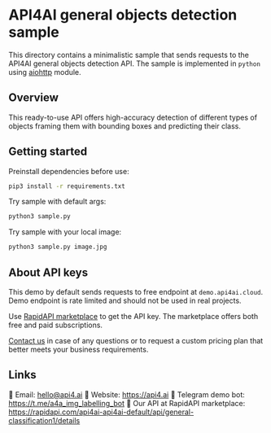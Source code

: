 # API4AI general objects detection sample

This directory contains a minimalistic sample that sends requests to the API4AI general objects detection API. The sample is implemented in `python` using [aiohttp](https://pypi.org/project/aiohttp/) module.


## Overview

This ready-to-use API offers high-accuracy detection of different types of objects framing them with bounding boxes and predicting their class.


## Getting started

Preinstall dependencies before use:

```bash
pip3 install -r requirements.txt
```

Try sample with default args:
```bash
python3 sample.py
```

Try sample with your local image:
```bash
python3 sample.py image.jpg
```


## About API keys

This demo by default sends requests to free endpoint at `demo.api4ai.cloud`.
Demo endpoint is rate limited and should not be used in real projects.

Use [RapidAPI marketplace](https://rapidapi.com/api4ai-api4ai-default/api/general-detection/details) to get the API key. The marketplace offers both
free and paid subscriptions.

[Contact us](https://api4.ai/contacts) in case of any questions or to request a custom pricing plan
that better meets your business requirements.


## Links

📩 Email: hello@api4.ai
🔗 Website: https://api4.ai
🤖 Telegram demo bot: https://t.me/a4a_img_labelling_bot
🔵 Our API at RapidAPI marketplace: https://rapidapi.com/api4ai-api4ai-default/api/general-classification1/details

